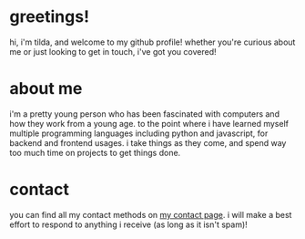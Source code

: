 # greetings!

hi, i'm tilda, and welcome to my github profile! whether you're curious about me or just looking to get in touch, i've got you covered!

# about me

i'm a pretty young person who has been fascinated with computers and how they work from a young age. to the point where i have learned myself multiple programming languages including python and javascript, for backend and frontend usages. i take things as they come, and spend way too much time on projects to get things done.

# contact

you can find all my contact methods on [my contact page](https://squiggly.zone/contact). i will make a best effort to respond to anything i receive (as long as it isn't spam)!
